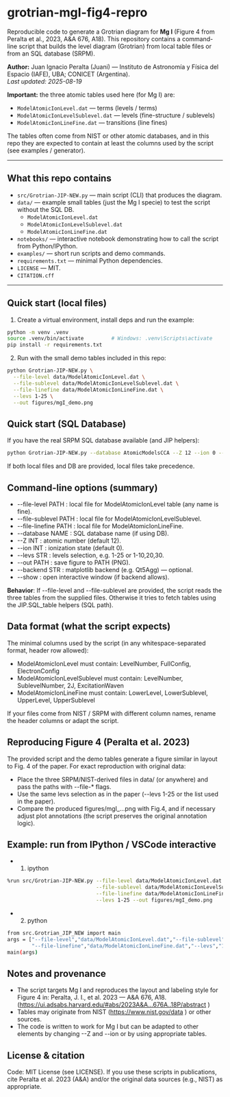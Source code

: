 # grotrian-mgI-fig4-repro

Reproducible code to generate a Grotrian diagram for **Mg I** (Figure 4 from Peralta et al., 2023, A&A 676, A18). This repository contains a command-line script that builds the level diagram (Grotrian) from local table files or from an SQL database (SRPM).

**Author:** Juan Ignacio Peralta (Juani) — Instituto de Astronomía y Física del Espacio (IAFE), UBA; CONICET (Argentina).  
_Last updated: 2025-08-19_

**Important:** the three atomic tables used here (for Mg I) are:
- `ModelAtomicIonLevel.dat`            — terms (levels / terms)
- `ModelAtomicIonLevelSublevel.dat`    — levels (fine-structure / sublevels)
- `ModelAtomicIonLineFine.dat`         — transitions (line fines)

The tables often come from NIST or other atomic databases, and in this repo they are
expected to contain at least the columns used by the script (see examples / generator).

---

## What this repo contains
- `src/Grotrian-JIP-NEW.py` — main script (CLI) that produces the diagram.
- `data/` — example small tables (just the Mg I specie) to test the script without the SQL DB.
  - `ModelAtomicIonLevel.dat`
  - `ModelAtomicIonLevelSublevel.dat`
  - `ModelAtomicIonLineFine.dat`
- `notebooks/` — interactive notebook demonstrating how to call the script from Python/IPython.
- `examples/` — short run scripts and demo commands.
- `requirements.txt` — minimal Python dependencies.
- `LICENSE` — MIT.
- `CITATION.cff`

---

## Quick start (local files)

1. Create a virtual environment, install deps and run the example:

```bash
python -m venv .venv
source .venv/bin/activate         # Windows: .venv\Scripts\activate
pip install -r requirements.txt
```

2. Run with the small demo tables included in this repo:
```bash
python Grotrian-JIP-NEW.py \
  --file-level data/ModelAtomicIonLevel.dat \
  --file-sublevel data/ModelAtomicIonLevelSublevel.dat \
  --file-linefine data/ModelAtomicIonLineFine.dat \
  --levs 1-25 \
  --out figures/mgI_demo.png
```

## Quick start (SQL Database)

If you have the real SRPM SQL database available (and JIP helpers):
```bash
python Grotrian-JIP-NEW.py --database AtomicModelsCCA --Z 12 --ion 0 --levs 1-25 --out figures/mgI_sql.png
```
If both local files and DB are provided, local files take precedence.


## Command-line options (summary)
- --file-level PATH : local file for ModelAtomicIonLevel table (any name is fine).
- --file-sublevel PATH : local file for ModelAtomicIonLevelSublevel.
- --file-linefine PATH : local file for ModelAtomicIonLineFine.
- --database NAME : SQL database name (if using DB).
- --Z INT : atomic number (default 12).
- --ion INT : ionization state (default 0).
- --levs STR : levels selection, e.g. 1-25 or 1-10,20,30.
- --out PATH : save figure to PATH (PNG).
- --backend STR : matplotlib backend (e.g. Qt5Agg) — optional.
- --show : open interactive window (if backend allows).

**Behavior**: If --file-level and --file-sublevel are provided, the script reads the three tables from the supplied files. Otherwise it tries to fetch tables using the JIP.SQL_table helpers (SQL path).


## Data format (what the script expects)

The minimal columns used by the script (in any whitespace-separated format, header row allowed):
- ModelAtomicIonLevel must contain: LevelNumber, FullConfig, ElectronConfig
- ModelAtomicIonLevelSublevel must contain: LevelNumber, SublevelNumber, 2J, ExcitationWaven
- ModelAtomicIonLineFine must contain: LowerLevel, LowerSublevel, UpperLevel, UpperSublevel

If your files come from NIST / SRPM with different column names, rename the header columns or adapt the script.


## Reproducing Figure 4 (Peralta et al. 2023)

The provided script and the demo tables generate a figure similar in layout to Fig. 4 of the paper. For exact reproduction with original data:
- Place the three SRPM/NIST-derived files in data/ (or anywhere) and pass the paths with --file-* flags.
- Use the same levs selection as in the paper (--levs 1-25 or the list used in the paper).
- Compare the produced figures/mgI_...png with Fig.4, and if necessary adjust plot annotations (the script preserves the original annotation logic).


## Example: run from IPython / VSCode interactive

- 1) ipython
```bash
%run src/Grotrian-JIP-NEW.py --file-level data/ModelAtomicIonLevel.dat \
                             --file-sublevel data/ModelAtomicIonLevelSublevel.dat \
                             --file-linefine data/ModelAtomicIonLineFine.dat \
                             --levs 1-25 --out figures/mgI_demo.png
```

- 2) python
```bash
from src.Grotrian_JIP_NEW import main
args = ["--file-level","data/ModelAtomicIonLevel.dat","--file-sublevel","data/ModelAtomicIonLevelSublevel.dat",
        "--file-linefine","data/ModelAtomicIonLineFine.dat","--levs","1-25","--out","figures/mgI_demo.png"]
main(args)

```


## Notes and provenance

- The script targets Mg I and reproduces the layout and labeling style for Figure 4 in:
Peralta, J. I., et al. 2023 — A&A 676, A18. (https://ui.adsabs.harvard.edu/#abs/2023A&A...676A..18P/abstract
)
- Tables may originate from NIST (https://www.nist.gov/data
) or other sources.
- The code is written to work for Mg I but can be adapted to other elements by changing --Z and --ion or by using appropriate tables.


## License & citation

Code: MIT License (see LICENSE).
If you use these scripts in publications, cite Peralta et al. 2023 (A&A) and/or the original data sources (e.g., NIST) as appropriate.
